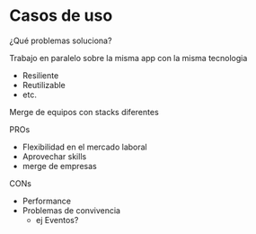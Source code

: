 # Casos de uso

¿Qué problemas soluciona?

Trabajo en paralelo sobre la misma app con la misma tecnologia

* Resiliente
* Reutilizable
* etc.

Merge de equipos con stacks diferentes

PROs
* Flexibilidad en el mercado laboral
* Aprovechar skills
* merge de empresas


CONs
* Performance
* Problemas de convivencia
  * ej Eventos?
